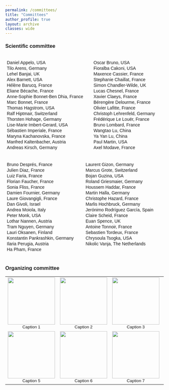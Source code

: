 ```yaml
---
permalink: /committees/
title: "Committees"
author_profile: true
layout: archive
classes: wide
---
```



### Scientific committee

<html lang="en">
<head>
    <meta charset="UTF-8">
    <meta name="viewport" content="width=device-width, initial-scale=1.0">
    <style>
        body {
            font-family: Arial, sans-serif;
            margin: 10px;
        }
        h1 {
            text-align: center;
        }
        .container {
            display: flex;
            flex-wrap: wrap;
            justify-content: space-around;
        }
        .column {
            flex: 1;
            min-width: 200px;
            margin: 5px;
        }
        ul {
            list-style-type: none;
            padding: 0;
        }
        li {
            margin: 2px 0;
        }
    </style>
</head>
<body>
    <div class="container">
        <div class="column">
            <ul>
                <li>Daniel Appelo, USA</li>
                <li>Tilo Arens, Germany</li>
                <li>Lehel Banjai, UK</li>
                <li>Alex Barnett, USA</li>
                <li>Hélène Barucq, France</li>
                <li>Eliane Bécache, France</li>
                <li>Anne-Sophie Bonnet-Ben Dhia, France</li>
                <li>Marc Bonnet, France</li>
                <li>Thomas Hagstrom, USA</li>
                <li>Ralf Hiptmair, Switzerland</li>
                <li>Thorsten Hohage, Germany</li>
                <li>Lise-Marie Imbert-Gerard, USA</li>
                <li>Sébastien Imperiale, France</li>
                <li>Maryna Kachanovska, France</li>
                <li>Manfred Kaltenbacher, Austria</li>
                <li>Andreas Kirsch, Germany</li>
			</ul>
        </div>
        <div class="column">
            <ul>
                <li>Oscar Bruno, USA</li>
                <li>Fioralba Cakoni, USA</li>
                <li>Maxence Cassier, France</li>
                <li>Stephanie Chaillat, France</li>
                <li>Simon Chandler-Wilde, UK</li>
                <li>Lucas Chesnel, France</li>
                <li>Xavier Claeys, France</li>
                <li>Bérengère Delourme, France</li>
                <li>Olivier Lafitte, France</li>
                <li>Christoph Lehrenfeld, Germany</li>
                <li>Frédérique Le Louër, France</li>
                <li>Bruno Lombard, France</li>
                <li>Wangtao Lu, China</li>
                <li>Ya Yan Lu, China</li>
                <li>Paul Martin, USA</li>
                <li>Axel Modave, France</li>
            </ul>
        </div>
        <div class="column">
            <ul>
                <li>Bruno Després, France</li>
                <li>Julien Diaz, France</li>
                <li>Luiz Faria, France</li>
                <li>Florian Faucher, France</li>
                <li>Sonia Fliss, France</li>
                <li>Damien Fournier, Germany</li>
                <li>Laure Giovangigli, France</li>
                <li>Dan Givoli, Israel</li>
                <li>Andrea Moiola, Italy</li>
                <li>Peter Monk, USA</li>
                <li>Lothar Nannen, Austria</li>
                <li>Tram Nguyen, Germany</li>
                <li>Lauri Oksanen, Finland</li>
                <li>Konstantin Pankrashkin, Germany</li>
                <li>Ilaria Perugia, Austria</li>
                <li>Ha Pham, France</li>
            </ul>
        </div>
        <div class="column">
            <ul>
                <li>Laurent Gizon, Germany</li>
                <li>Marcus Grote, Switzerland</li>
                <li>Bojan Guzina, USA</li>
                <li>Roland Griesmaier, Germany</li>
                <li>Houssem Haddar, France</li>
                <li>Martin Halla, Germany</li>
                <li>Christophe Hazard, France</li>
                <li>Marlis Hochbruck, Germany</li>
                <li>Jerónimo Rodríguez García, Spain</li>
                <li>Claire Scheid, France</li>
                <li>Euan Spence, UK</li>
                <li>Antoine Tonnoir, France</li>
                <li>Sebastien Tordeux, France</li>
                <li>Chrysoula Tsogka, USA</li>
                <li>Nikolic Vanja, The Netherlands</li>
            </ul>
        </div>
    </div>
</body>
</html>

### Organizing committee

<table>
  <tr>
    <td align="center">
      <img src="{{ site.baseurl }}/assets/images/bio-photo.jpg" width="150"/><br/>
      <sub>Caption 1</sub>
    </td>
    <td align="center">
      <img src="{{ site.baseurl }}/assets/images/bio-photo.jpg" width="150"/><br/>
      <sub>Caption 2</sub>
    </td>
    <td align="center">
      <img src="{{ site.baseurl }}/assets/images/bio-photo.jpg" width="150"/><br/>
      <sub>Caption 3</sub>
    </td>
    <td align="center">
      <img src="{{ site.baseurl }}/assets/images/bio-photo.jpg" width="150"/><br/>
      <sub>Caption 4</sub>
    </td>
  </tr>
  <tr>
    <td align="center">
      <img src="{{ site.baseurl }}/assets/images/bio-photo.jpg" width="150"/><br/>
      <sub>Caption 5</sub>
    </td>
    <td align="center">
      <img src="{{ site.baseurl }}/assets/images/bio-photo.jpg" width="150"/><br/>
      <sub>Caption 6</sub>
    </td>
    <td align="center">
      <img src="{{ site.baseurl }}/assets/images/bio-photo.jpg" width="150"/><br/>
      <sub>Caption 7</sub>
    </td>
    <td align="center">
      <img src="{{ site.baseurl }}/assets/images/bio-photo.jpg" width="150"/><br/>
      <sub>Caption 8</sub>
    </td>
  </tr>
</table>
